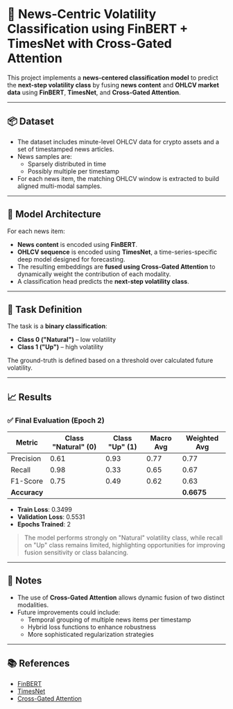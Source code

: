 # 📰 News-Centric Volatility Classification using FinBERT + TimesNet with Cross-Gated Attention

This project implements a **news-centered classification model** to predict the **next-step volatility class** by fusing **news content** and **OHLCV market data** using **FinBERT**, **TimesNet**, and **Cross-Gated Attention**.

---

## 📦 Dataset

- The dataset includes minute-level OHLCV data for crypto assets and a set of timestamped news articles.
- News samples are:
  - Sparsely distributed in time
  - Possibly multiple per timestamp
- For each news item, the matching OHLCV window is extracted to build aligned multi-modal samples.

---

## 🧠 Model Architecture

For each news item:

- **News content** is encoded using **FinBERT**.
- **OHLCV sequence** is encoded using **TimesNet**, a time-series-specific deep model designed for forecasting.
- The resulting embeddings are **fused using Cross-Gated Attention** to dynamically weight the contribution of each modality.
- A classification head predicts the **next-step volatility class**.

---

## 🎯 Task Definition

The task is a **binary classification**:
- **Class 0 ("Natural")** – low volatility
- **Class 1 ("Up")** – high volatility

The ground-truth is defined based on a threshold over calculated future volatility.

---

## 📈 Results

### ✅ Final Evaluation (Epoch 2)

| Metric         | Class "Natural" (0) | Class "Up" (1) | Macro Avg | Weighted Avg |
|----------------|---------------------|----------------|-----------|--------------|
| Precision      | 0.61                | 0.93           | 0.77      | 0.77         |
| Recall         | 0.98                | 0.33           | 0.65      | 0.67         |
| F1-Score       | 0.75                | 0.49           | 0.62      | 0.63         |
| **Accuracy**   |                     |                |           | **0.6675**   |

- **Train Loss**: 0.3499  
- **Validation Loss**: 0.5531  
- **Epochs Trained**: 2

> The model performs strongly on "Natural" volatility class, while recall on "Up" class remains limited, highlighting opportunities for improving fusion sensitivity or class balancing.


---

## 📌 Notes

- The use of **Cross-Gated Attention** allows dynamic fusion of two distinct modalities.
- Future improvements could include:
  - Temporal grouping of multiple news items per timestamp
  - Hybrid loss functions to enhance robustness
  - More sophisticated regularization strategies

---

## 📚 References

- [FinBERT](https://arxiv.org/abs/2006.08097)
- [TimesNet](https://arxiv.org/abs/2210.02186)
- [Cross-Gated Attention](https://arxiv.org/abs/1904.11692)

